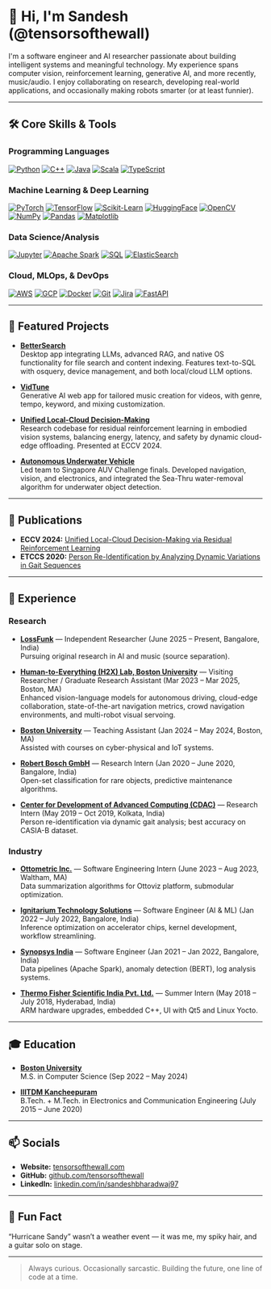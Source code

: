 # 👋 Hi, I'm Sandesh (@tensorsofthewall)

I'm a software engineer and AI researcher passionate about building intelligent systems and meaningful technology. My experience spans computer vision, reinforcement learning, generative AI, and more recently, music/audio. I enjoy collaborating on research, developing real-world applications, and occasionally making robots smarter (or at least funnier).

---

## 🛠️ Core Skills & Tools

<div align="left">

### Programming Languages
[![Python](https://img.shields.io/badge/-Python-3776AB?logo=python&logoColor=white&style=for-the-badge)](https://www.python.org/)
[![C++](https://img.shields.io/badge/-C++-00599C?logo=c%2B%2B&logoColor=white&style=for-the-badge)](https://isocpp.org/)
[![Java](https://img.shields.io/badge/-Java-007396?logo=java&logoColor=white&style=for-the-badge)](https://www.java.com/)
[![Scala](https://img.shields.io/badge/-Scala-DC322F?logo=scala&logoColor=white&style=for-the-badge)](https://www.scala-lang.org/)
[![TypeScript](https://img.shields.io/badge/-TypeScript-3178C6?logo=typescript&logoColor=white&style=for-the-badge)](https://www.typescriptlang.org/)

### Machine Learning & Deep Learning
[![PyTorch](https://img.shields.io/badge/-PyTorch-EE4C2C?logo=pytorch&logoColor=white&style=for-the-badge)](https://pytorch.org/)
[![TensorFlow](https://img.shields.io/badge/-TensorFlow-FF6F00?logo=tensorflow&logoColor=white&style=for-the-badge)](https://www.tensorflow.org/)
[![Scikit-Learn](https://img.shields.io/badge/-Scikit--Learn-F7931E?logo=scikitlearn&logoColor=white&style=for-the-badge)](https://scikit-learn.org/)
[![HuggingFace](https://img.shields.io/badge/-Huggingface-FFD21F?logo=huggingface&logoColor=white&style=for-the-badge)](https://huggingface.co/)
[![OpenCV](https://img.shields.io/badge/-OpenCV-5C3EE8?logo=opencv&logoColor=white&style=for-the-badge)](https://opencv.org/)
[![NumPy](https://img.shields.io/badge/-NumPy-013243?logo=numpy&logoColor=white&style=for-the-badge)](https://numpy.org/)
[![Pandas](https://img.shields.io/badge/-Pandas-150458?logo=pandas&logoColor=white&style=for-the-badge)](https://pandas.pydata.org/)
[![Matplotlib](https://img.shields.io/badge/-Matplotlib-11557C?logo=matplotlib&logoColor=white&style=for-the-badge)](https://matplotlib.org/)

### Data Science/Analysis
[![Jupyter](https://img.shields.io/badge/-Jupyter-F37626?logo=jupyter&logoColor=white&style=for-the-badge)](https://jupyter.org/)
[![Apache Spark](https://img.shields.io/badge/-Apache%20Spark-E25A1C?logo=apachespark&logoColor=white&style=for-the-badge)](https://spark.apache.org/)
[![SQL](https://img.shields.io/badge/-SQL-4479A1?logo=sqlite&logoColor=white&style=for-the-badge)](https://www.sqlite.org/)
[![ElasticSearch](https://img.shields.io/badge/-ElasticSearch-005571?logo=elasticsearch&logoColor=white&style=for-the-badge)](https://www.elastic.co/)

### Cloud, MLOps, & DevOps
[![AWS](https://img.shields.io/badge/-AWS-232F3E?logo=amazonaws&logoColor=white&style=for-the-badge)](https://aws.amazon.com/)
[![GCP](https://img.shields.io/badge/-GCP-4285F4?logo=googlecloud&logoColor=white&style=for-the-badge)](https://cloud.google.com/)
[![Docker](https://img.shields.io/badge/-Docker-2496ED?logo=docker&logoColor=white&style=for-the-badge)](https://www.docker.com/)
[![Git](https://img.shields.io/badge/-Git-F05032?logo=git&logoColor=white&style=for-the-badge)](https://git-scm.com/)
[![Jira](https://img.shields.io/badge/-Jira-0052CC?logo=jira&logoColor=white&style=for-the-badge)](https://www.atlassian.com/software/jira)
[![FastAPI](https://img.shields.io/badge/-FastAPI-009688?logo=fastapi&logoColor=white&style=for-the-badge)](https://fastapi.tiangolo.com/)

</div>

---

## 🌟 Featured Projects

- [**BetterSearch**](https://github.com/tensorsofthewall/BetterSearch)  
  Desktop app integrating LLMs, advanced RAG, and native OS functionality for file search and content indexing. Features text-to-SQL with osquery, device management, and both local/cloud LLM options.

- [**VidTune**](https://github.com/tensorsofthewall/VidTune)  
  Generative AI web app for tailored music creation for videos, with genre, tempo, keyword, and mixing customization.

- [**Unified Local-Cloud Decision-Making**](https://github.com/diasengupta/UniLCD)  
  Research codebase for residual reinforcement learning in embodied vision systems, balancing energy, latency, and safety by dynamic cloud-edge offloading. Presented at ECCV 2024.

- [**Autonomous Underwater Vehicle**](https://auviiitdm.github.io/)  
  Led team to Singapore AUV Challenge finals. Developed navigation, vision, and electronics, and integrated the Sea-Thru water-removal algorithm for underwater object detection.

---

## 🏅 Publications

- **ECCV 2024:** [Unified Local-Cloud Decision-Making via Residual Reinforcement Learning](https://unilcd.github.io/)
- **ETCCS 2020:** [Person Re-Identification by Analyzing Dynamic Variations in Gait Sequences](https://link.springer.com/chapter/10.1007/978-981-15-7804-5_30)

---

## 🔬 Experience

### Research

- **[LossFunk](https://lossfunk.com/initialize/)** — Independent Researcher (June 2025 – Present, Bangalore, India)  
  Pursuing original research in AI and music (source separation).

- **[Human-to-Everything (H2X) Lab, Boston University](https://eshed1.github.io/)** — Visiting Researcher / Graduate Research Assistant (Mar 2023 – Mar 2025, Boston, MA)  
  Enhanced vision-language models for autonomous driving, cloud-edge collaboration, state-of-the-art navigation metrics, crowd navigation environments, and multi-robot visual servoing.

- **[Boston University](https://www.bu.edu/)** — Teaching Assistant (Jan 2024 – May 2024, Boston, MA)  
  Assisted with courses on cyber-physical and IoT systems.

- **[Robert Bosch GmbH](https://www.bosch.com/research/)** — Research Intern (Jan 2020 – June 2020, Bangalore, India)  
  Open-set classification for rare objects, predictive maintenance algorithms.

- **[Center for Development of Advanced Computing (CDAC)](https://cdac.in/)** — Research Intern (May 2019 – Oct 2019, Kolkata, India)  
  Person re-identification via dynamic gait analysis; best accuracy on CASIA-B dataset.

### Industry

- **[Ottometric Inc.](https://ottometric.com/)** — Software Engineering Intern (June 2023 – Aug 2023, Waltham, MA)  
  Data summarization algorithms for Ottoviz platform, submodular optimization.

- **[Ignitarium Technology Solutions](https://ignitarium.com/)** — Software Engineer (AI & ML) (Jan 2022 – July 2022, Bangalore, India)  
  Inference optimization on accelerator chips, kernel development, workflow streamlining.

- **[Synopsys India](https://www.synopsys.com/)** — Software Engineer (Jan 2021 – Jan 2022, Bangalore, India)  
  Data pipelines (Apache Spark), anomaly detection (BERT), log analysis systems.

- **[Thermo Fisher Scientific India Pvt. Ltd.](https://thermofisher.com/)** — Summer Intern (May 2018 – July 2018, Hyderabad, India)  
  ARM hardware upgrades, embedded C++, UI with Qt5 and Linux Yocto.

---

## 🎓 Education

- **[Boston University](https://www.bu.edu/)**  
  M.S. in Computer Science (Sep 2022 – May 2024)  

- **[IIITDM Kancheepuram](https://www.iiitdm.ac.in/)**  
  B.Tech. + M.Tech. in Electronics and Communication Engineering (July 2015 – June 2020)

---

## 📫 Socials

- **Website:** [tensorsofthewall.com](https://www.tensorsofthewall.com)
- **GitHub:** [github.com/tensorsofthewall](https://github.com/tensorsofthewall)
- **LinkedIn:** [linkedin.com/in/sandeshbharadwaj97](https://linkedin.com/in/sandeshbharadwaj97)

---

## 🎵 Fun Fact

“Hurricane Sandy” wasn’t a weather event — it was me, my spiky hair, and a guitar solo on stage.

---

> Always curious. Occasionally sarcastic. Building the future, one line of code at a time.
